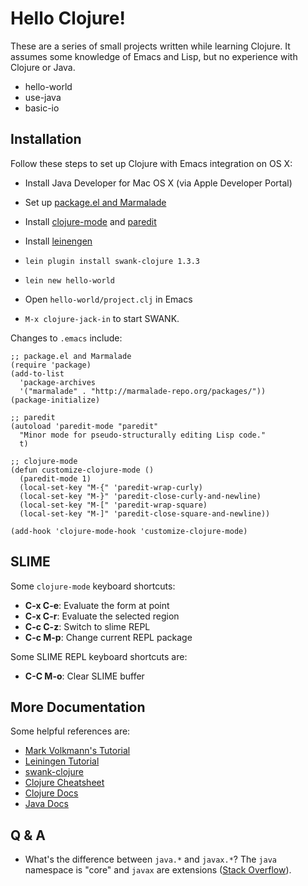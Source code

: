 # Hello Clojure! #

These are a series of small projects written while learning
Clojure. It assumes some knowledge of Emacs and Lisp, but no
experience with Clojure or Java.

+ hello-world
+ use-java
+ basic-io


## Installation ##

Follow these steps to set up Clojure with Emacs integration on OS X:

  + Install Java Developer for Mac OS X (via Apple Developer Portal)

  + Set up [package.el and Marmalade][6]

  + Install [clojure-mode][7] and [paredit][8]

  + Install [leinengen][9]

  + `lein plugin install swank-clojure 1.3.3`

  + `lein new hello-world`

  + Open `hello-world/project.clj` in Emacs

  + `M-x clojure-jack-in` to start SWANK.

Changes to `.emacs` include:

    ;; package.el and Marmalade
    (require 'package)
    (add-to-list
      'package-archives
      '("marmalade" . "http://marmalade-repo.org/packages/"))
    (package-initialize)

    ;; paredit
    (autoload 'paredit-mode "paredit"
      "Minor mode for pseudo-structurally editing Lisp code."
      t)

    ;; clojure-mode
    (defun customize-clojure-mode ()
      (paredit-mode 1)
      (local-set-key "M-{" 'paredit-wrap-curly)
      (local-set-key "M-}" 'paredit-close-curly-and-newline)
      (local-set-key "M-[" 'paredit-wrap-square)
      (local-set-key "M-]" 'paredit-close-square-and-newline))

    (add-hook 'clojure-mode-hook 'customize-clojure-mode)


## SLIME ##

Some `clojure-mode` keyboard shortcuts:

  + **C-x C-e**: Evaluate the form at point
  + **C-x C-r**: Evaluate the selected region
  + **C-c C-z**: Switch to slime REPL
  + **C-c M-p**: Change current REPL package

Some SLIME REPL keyboard shortcuts are:

  + **C-C M-o**: Clear SLIME buffer


## More Documentation ##

Some helpful references are:

+ [Mark Volkmann's Tutorial][0]
+ [Leiningen Tutorial][1]
+ [swank-clojure][5]
+ [Clojure Cheatsheet][2]
+ [Clojure Docs][3]
+ [Java Docs][4]


## Q & A ##

  + What's the difference between `java.*` and `javax.*`? The `java`
    namespace is "core" and `javax` are extensions
    ([Stack Overflow][10]).


[0]: http://java.ociweb.com/mark/clojure/article.html
[1]: https://github.com/technomancy/leiningen/blob/master/doc/TUTORIAL.md
[2]: http://clojure.org/cheatsheet
[3]: http://clojure.github.com/clojure/
[4]: http://docs.oracle.com/javase/7/docs/api/index.html
[5]: https://github.com/technomancy/swank-clojure
[6]: http://marmalade-repo.org/
[7]: http://marmalade-repo.org/packages/clojure-mode
[8]: http://marmalade-repo.org/packages/paredit
[9]: https://github.com/technomancy/leiningen
[10]: http://stackoverflow.com/questions/727844/javax-vs-java-package
